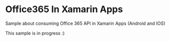 Office365 In Xamarin Apps
=====================

Sample about consuming Office 365 API in Xamarin Apps (Android and IOS)

This sample is in progress :)
